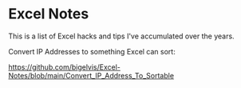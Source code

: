 # Excel Notes

This is a list of Excel hacks and tips I've accumulated over the years.

Convert IP Addresses to something Excel can sort:

https://github.com/bigelvis/Excel-Notes/blob/main/Convert_IP_Address_To_Sortable
